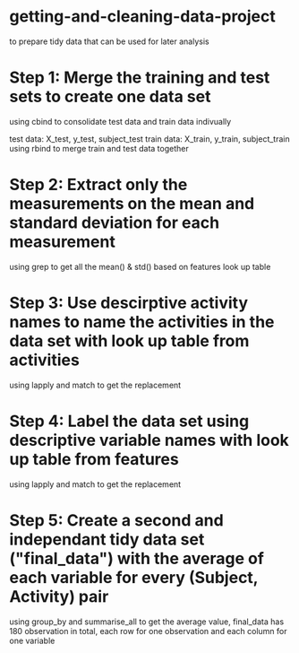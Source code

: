 # getting-and-cleaning-data-project

to prepare tidy data that can be used for later analysis

# Step 1: Merge the training and test sets to create one data set

using cbind to consolidate test data and train data indivually

test data: X_test, y_test, subject_test
train data: X_train, y_train, subject_train
using rbind to merge train and test data together

# Step 2: Extract only the measurements on the mean and standard deviation for each measurement

using grep to get all the mean() & std() based on features look up table

# Step 3: Use descirptive activity names to name the activities in the data set with look up table from activities

using lapply and match to get the replacement

# Step 4: Label the data set using descriptive variable names with look up table from features

using lapply and match to get the replacement

# Step 5: Create a second and independant tidy data set ("final_data") with the average of each variable for every (Subject, Activity) pair

using group_by and summarise_all to get the average value, final_data has 180 observation in total, each row for one observation and each column for one variable
